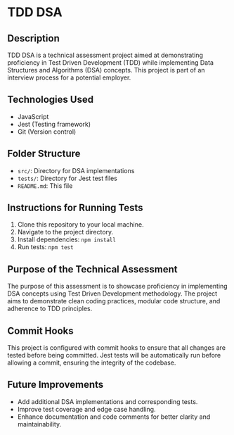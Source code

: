 # TDD DSA

## Description
TDD DSA is a technical assessment project aimed at demonstrating proficiency in Test Driven Development (TDD) while implementing Data Structures and Algorithms (DSA) concepts. This project is part of an interview process for a potential employer.

## Technologies Used
- JavaScript
- Jest (Testing framework)
- Git (Version control)

## Folder Structure
- `src/`: Directory for DSA implementations
- `tests/`: Directory for Jest test files
- `README.md`: This file

## Instructions for Running Tests
1. Clone this repository to your local machine.
2. Navigate to the project directory.
3. Install dependencies: `npm install`
4. Run tests: `npm test`

## Purpose of the Technical Assessment
The purpose of this assessment is to showcase proficiency in implementing DSA concepts using Test Driven Development methodology. The project aims to demonstrate clean coding practices, modular code structure, and adherence to TDD principles.

## Commit Hooks
This project is configured with commit hooks to ensure that all changes are tested before being committed. Jest tests will be automatically run before allowing a commit, ensuring the integrity of the codebase.

## Future Improvements
- Add additional DSA implementations and corresponding tests.
- Improve test coverage and edge case handling.
- Enhance documentation and code comments for better clarity and maintainability.

